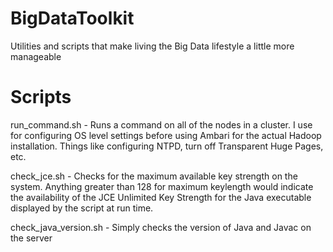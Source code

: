 # BigDataToolkit
Utilities and scripts that make living the Big Data lifestyle a little more manageable

# Scripts
run_command.sh - Runs a command on all of the nodes in a cluster. I use for configuring OS level settings before using Ambari for the actual Hadoop installation. Things like configuring NTPD, turn off Transparent Huge Pages, etc.

check_jce.sh - Checks for the maximum available key strength on the system. Anything greater than 128 for maximum keylength would indicate the availability of the JCE Unlimited Key Strength for the Java executable displayed by the script at run time.

check_java_version.sh - Simply checks the version of Java and Javac on the server